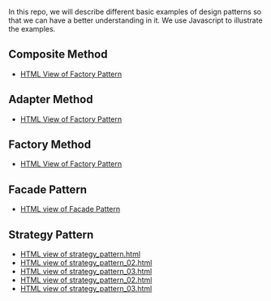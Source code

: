 In this repo, we will describe different basic examples of design patterns 
so that we can have a better understanding in it. We use Javascript to  illustrate the examples. 
## Composite Method  
* [HTML View of Factory Pattern](https://htmlpreview.github.io/?https://github.com/mathematikboy/design-pattern/blob/main/composite_pattern.html)
## Adapter Method  
* [HTML View of Factory Pattern](https://htmlpreview.github.io/?https://github.com/mathematikboy/design-pattern/blob/main/adapater_pattern.html)
## Factory Method  
* [HTML View of Factory Pattern](https://htmlpreview.github.io/?https://github.com/mathematikboy/design-pattern/blob/main/factory_method1.html)
## Facade Pattern 
* [HTML view of Facade Pattern](https://htmlpreview.github.io/?https://github.com/dr-roshyara/design-pattern/blob/main/facade_pattern_01.html)
## Strategy Pattern 
* [HTML view of strategy_pattern.html](https://htmlpreview.github.io/?https://github.com/mathematikboy/design-pattern/blob/main/strategy_pattern.html)
* [HTML view of strategy_pattern_02.html](https://htmlpreview.github.io/?https://github.com/mathematikboy/design-pattern/blob/main/strategy_pattern_02.html) 
* [HTML  view of strategy_pattern_03.html](https://htmlpreview.github.io/?https://github.com/mathematikboy/design-pattern/blob/main/strategy_pattern_03.html) 
* [HTML view of strategy_pattern_02.html](https://htmlpreview.github.io/?https://github.com/mathematikboy/design-pattern/blob/main/strategy_pattern_02.html)
* [HTML view of strategy_pattern_03.html](https://htmlpreview.github.io/?https://github.com/mathematikboy/design-pattern/blob/main/strategy_pattern_03.html) 



